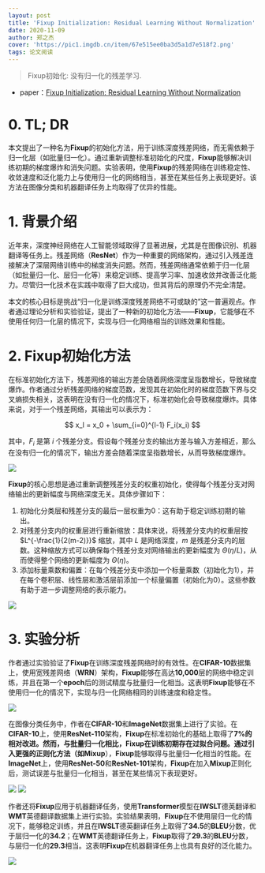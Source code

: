 ```yaml
---
layout: post
title: 'Fixup Initialization: Residual Learning Without Normalization'
date: 2020-11-09
author: 郑之杰
cover: 'https://pic1.imgdb.cn/item/67e515ee0ba3d5a1d7e518f2.png'
tags: 论文阅读
---
```


> Fixup初始化: 没有归一化的残差学习.

- paper：[Fixup Initialization: Residual Learning Without Normalization](https://arxiv.org/abs/1901.09321)

# 0. TL; DR

本文提出了一种名为**Fixup**的初始化方法，用于训练深度残差网络，而无需依赖于归一化层（如批量归一化）。通过重新调整标准初始化的尺度，**Fixup**能够解决训练初期的梯度爆炸和消失问题。实验表明，使用**Fixup**的残差网络在训练稳定性、收敛速度和泛化能力上与使用归一化的网络相当，甚至在某些任务上表现更好。该方法在图像分类和机器翻译任务上均取得了优异的性能。

# 1. 背景介绍

近年来，深度神经网络在人工智能领域取得了显著进展，尤其是在图像识别、机器翻译等任务上。残差网络（**ResNet**）作为一种重要的网络架构，通过引入残差连接解决了深层网络训练中的梯度消失问题。然而，残差网络通常依赖于归一化层（如批量归一化、层归一化等）来稳定训练、提高学习率、加速收敛并改善泛化能力。尽管归一化技术在实践中取得了巨大成功，但其背后的原理仍不完全清楚。

本文的核心目标是挑战“归一化是训练深度残差网络不可或缺的”这一普遍观点。作者通过理论分析和实验验证，提出了一种新的初始化方法——**Fixup**，它能够在不使用任何归一化层的情况下，实现与归一化网络相当的训练效果和性能。

# 2. Fixup初始化方法

在标准初始化方法下，残差网络的输出方差会随着网络深度呈指数增长，导致梯度爆炸。作者通过分析残差网络的梯度范数，发现其在初始化时的梯度范数下界与交叉熵损失相关，这表明在没有归一化的情况下，标准初始化会导致梯度爆炸。具体来说，对于一个残差网络，其输出可以表示为：

$$
x_l = x_0 + \sum_{i=0}^{l-1} F_i(x_i)
$$

其中，$F_i$ 是第 $i$ 个残差分支。假设每个残差分支的输出方差与输入方差相近，那么在没有归一化的情况下，输出方差会随着深度呈指数增长，从而导致梯度爆炸。

![](https://pic1.imgdb.cn/item/67e5178f0ba3d5a1d7e51957.png)

**Fixup**的核心思想是通过重新调整残差分支的权重初始化，使得每个残差分支对网络输出的更新幅度与网络深度无关。具体步骤如下：
1. 初始化分类层和残差分支的最后一层权重为$0$：这有助于稳定训练初期的输出。
2. 对残差分支内的权重层进行重新缩放：具体来说，将残差分支内的权重层按 $L^{-\frac{1}{2(m-2)}}$ 缩放，其中 $L$ 是网络深度，$m$ 是残差分支内的层数。这种缩放方式可以确保每个残差分支对网络输出的更新幅度为 $Θ(η/L)$，从而使得整个网络的更新幅度为 $Θ(η)$。
3. 添加标量乘数和偏置：在每个残差分支中添加一个标量乘数（初始化为$1$），并在每个卷积层、线性层和激活层前添加一个标量偏置（初始化为$0$）。这些参数有助于进一步调整网络的表示能力。

![](https://pic1.imgdb.cn/item/67e518370ba3d5a1d7e51984.png)

# 3. 实验分析

作者通过实验验证了**Fixup**在训练深度残差网络时的有效性。在**CIFAR-10**数据集上，使用宽残差网络（**WRN**）架构，**Fixup**能够在高达**10,000**层的网络中稳定训练，并且在第一个**epoch**后的测试精度与批量归一化相当。这表明**Fixup**能够在不使用归一化的情况下，实现与归一化网络相同的训练速度和稳定性。

![](https://pic1.imgdb.cn/item/67e5186f0ba3d5a1d7e51999.png)

在图像分类任务中，作者在**CIFAR-10**和**ImageNet**数据集上进行了实验。在**CIFAR-10**上，使用**ResNet-110**架构，**Fixup**在标准初始化的基础上取得了**7%**的相对改进。然而，与批量归一化相比，**Fixup**在训练初期存在过拟合问题。通过引入更强的正则化方法（如**Mixup**），**Fixup**能够取得与批量归一化相当的性能。在**ImageNet**上，使用**ResNet-50**和**ResNet-101**架构，**Fixup**在加入**Mixup**正则化后，测试误差与批量归一化相当，甚至在某些情况下表现更好。

![](https://pic1.imgdb.cn/item/67e518c00ba3d5a1d7e519b8.png)
![](https://pic1.imgdb.cn/item/67e518cf0ba3d5a1d7e519c1.png)

作者还将**Fixup**应用于机器翻译任务，使用**Transformer**模型在**IWSLT**德英翻译和**WMT**英德翻译数据集上进行实验。实验结果表明，**Fixup**在不使用层归一化的情况下，能够稳定训练，并且在**IWSLT**德英翻译任务上取得了**34.5**的**BLEU**分数，优于层归一化的**34.2**；在**WMT**英德翻译任务上，**Fixup**取得了**29.3**的**BLEU**分数，与层归一化的**29.3**相当。这表明**Fixup**在机器翻译任务上也具有良好的泛化能力。

![](https://pic1.imgdb.cn/item/67e519020ba3d5a1d7e519d4.png)

